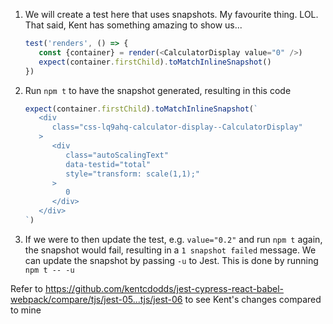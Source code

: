 1. We will create a test here that uses snapshots. My favourite thing. LOL. That
   said, Kent has something amazing to show us...

   ```js
   test('renders', () => {
      const {container} = render(<CalculatorDisplay value="0" />)
      expect(container.firstChild).toMatchInlineSnapshot()
   })
   ```

1. Run `npm t` to have the snapshot generated, resulting in this code

   ```js
   expect(container.firstChild).toMatchInlineSnapshot(`
      <div
         class="css-lq9ahq-calculator-display--CalculatorDisplay"
      >
         <div
            class="autoScalingText"
            data-testid="total"
            style="transform: scale(1,1);"
         >
            0
         </div>
      </div>
   `)
   ```

1. If we were to then update the test, e.g. `value="0.2"` and run `npm t` again,
   the snapshot would fail, resulting in a `1 snapshot failed` message. We can
   update the snapshot by passing `-u` to Jest. This is done by running
   `npm t -- -u`

Refer to
https://github.com/kentcdodds/jest-cypress-react-babel-webpack/compare/tjs/jest-05...tjs/jest-06
to see Kent's changes compared to mine
